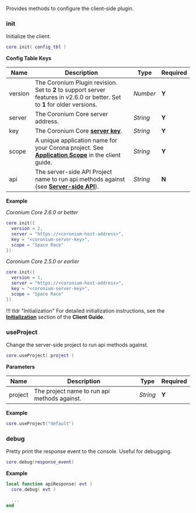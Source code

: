 Provides methods to configure the client-side plugin.

### init

Initialize the client.

```lua
core.init( config_tbl )
```

__Config Table Keys__

|Name|Description|Type|Required|
|----|-----------|----|--------|
|version|The Coronium Plugin revision. Set to __2__ to support server features in v2.6.0 or better. Set to __1__ for older versions.|_Number_|__Y__|
|server|The Coronium Core server address.|_String_|__Y__|
|key|The Coronium Core __[server key](/server/guide/key/)__.|_String_|__Y__|
|scope|A unique application name for your Corona project. See __[Application Scope](/client/guide/#application-scope)__ in the client guide.|_String_|__Y__|
|api|The server-side API Project name to run api methods against (see __[Server-side API](/server/modules/api/)__).|_String_|__N__|

__Example__

_Coronium Core 2.6.0 or better_

```lua
core.init({
  version = 2,
  server = "https://<coronium-host-address>",
  key = "<coronium-server-key>",
  scope = "Space Race"
})
```

_Coronium Core 2.5.0 or earlier_

```lua
core.init({
  version = 1,
  server = "https://<coronium-host-address>",
  key = "<coronium-server-key>",
  scope = "Space Race"
})
```

!!! tldr "Initialization"
    For detailed initialization instructions, see the __[Initialization](/client/guide/#initialization)__ section of the __Client Guide__.

### useProject

Change the server-side project to run api methods against.

```lua
core.useProject( project )
```

__Parameters__

|Name|Description|Type|Required|
|----|-----------|----|--------|
|project|The project name to run api methods against.|_String_|__Y__|

__Example__

```lua
core.useProject("default")
```

### debug

Pretty print the response event to the console. Useful for debugging.

```lua
core.debug(response_event)
```

__Example__

```lua
local function apiResponse( evt )
  core.debug( evt )

  ...
end
```
